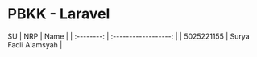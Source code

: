 # PBKK - Laravel
SU
|    NRP     |         Name         |
| :--------: | :------------------: |
| 5025221155 | Surya Fadli Alamsyah |